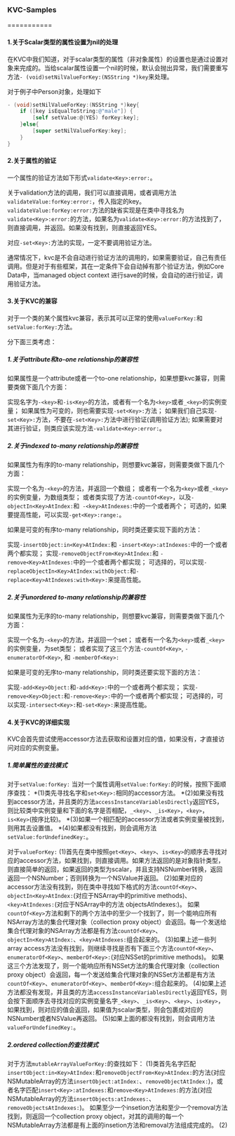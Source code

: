### KVC-Samples
===========

#### 1.关于Scalar类型的属性设置为nil的处理

在KVC中我们知道，对于scalar类型的属性（非对象属性）的设置也是通过设置对象来完成的。当给scalar属性设置一个nil的时候，默认会抛出异常，我们需要重写方法`- (void)setNilValueForKey:(NSString *)key`来处理。

对于例子中Person对象，处理如下
```objective-c
- (void)setNilValueForKey:(NSString *)key{
    if ([key isEqualToString:@"male"]) {
        [self setValue:@(YES) forKey:key];
    }else{
        [super setNilValueForKey:key];
    }
}
```

#### 2.关于属性的验证

一个属性的验证方法如下形式`validate<Key>:error:`。

关于validation方法的调用，我们可以直接调用，或者调用方法`validateValue:forKey:error:`，传入指定的key。
`validateValue:forKey:error:`方法的缺省实现是在类中寻找名为`validate<Key>:error:`的方法，如果名为`validate<Key>:error:`的方法找到了，则直接调用，并返回。如果没有找到，则直接返回YES。

对应`-set<Key>:`方法的实现，一定不要调用验证方法。

通常情况下，kvc是不会自动进行验证方法的调用的，如果需要验证，自己有责任调用。但是对于有些框架，其在一定条件下会自动掉有那个验证方法，例如Core Data中，当managed object context 进行save的时候，会自动的进行验证，调用验证方法。


#### 3.关于KVC的兼容

对于一个类的某个属性kvc兼容，表示其可以正常的使用`valueForKey:`和`setValue:forKey:`方法。

分下面三类考虑：

##### 1.关于attribute和to-one relationship的兼容性

如果属性是一个attribute或者一个to-one relationship，如果想要kvc兼容，则需要类做下面几个方面：

实现名字为`-<key>`和`-is<Key>`的方法，或者有一个名为`<key>`或者`_<key>`的实例变量；
如果属性为可变的，则也需要实现`-set<Key>:`方法；
如果我们自己实现`-set<Key>:`方法，不要在`-set<Key>:`方法中进行验证(调用验证方法);
如果需要对其进行验证，则类应该实现方法`-validate<Key>:error:`。

##### 2.关于indexed to-many relationship的兼容性

如果属性为有序的to-many relationship，则想要kvc兼容，则需要类做下面几个方面：

实现一个名为`-<key>`的方法，并返回一个数组；
或者有一个名为`<key>`或者`_<key>`的实例变量，为数组类型；
或者类实现了方法`-countOf<Key>`，以及`-objectIn<Key>AtIndex:`和` -<key>AtIndexes:`中的一个或者两个；
可选的，如果要提高性能，可以实现`-get<Key>:range:`。

如果是可变的有序to-many relationship，同时类还要实现下面的方法：

实现`-insertObject:in<Key>AtIndex:`和 `-insert<Key>:atIndexes:`中的一个或者两个都实现；
实现`-removeObjectFrom<Key>AtIndex:`和 `-remove<Key>AtIndexes:`中的一个或者两个都实现；
可选择的，可以实现`-replaceObjectIn<Key>AtIndex:withObject:`和`-replace<Key>AtIndexes:with<Key>:`来提高性能。

##### 2.关于unordered to-many relationship的兼容性

如果属性为无序的to-many relationship，则想要kvc兼容，则需要类做下面几个方面：

实现一个名为`-<key>`的方法，并返回一个set；
或者有一个名为`<key>`或者`_<key>`的实例变量，为set类型；
或者实现了这三个方法`-countOf<Key>`, `-enumeratorOf<Key>`, 和 `-memberOf<Key>:`

如果是可变的无序to-many relationship，同时类还要实现下面的方法：

实现`-add<Key>Object:`和`-add<Key>:`中的一个或者两个都实现；
实现`-remove<Key>Object:`和`-remove<Key>:`中的一个或者两个都实现；
可选择的，可以实现`-intersect<Key>:`和`-set<Key>:`来提高性能。


#### 4.关于KVC的详细实现

KVC会首先尝试使用accessor方法去获取和设置对应的值，如果没有，才直接访问对应的实例变量。

##### 1.简单属性的查找模式

对于`setValue:forKey:`
当对一个属性调用`setValue:forKey:`的时候，按照下面顺序查找：
*(1)类先寻找名字和`set<Key>:`相同的accessor方法。
*(2)如果没有找到accessor方法，并且类的方法`accessInstanceVariablesDirectly`返回YES，则比较类中实例变量和下面的名字是否相配，`_<key>`、`_is<Key>`，`<key>`，`is<Key>`(按序比较)。
*(3)如果一个相匹配的accessor方法或者实例变量被找到，则用其去设置值。
*(4)如果都没有找到，则会调用方法`setValue:forUndefinedKey:`。

对于`valueForKey:`
(1)首先在类中按照`get<Key>`、`<key>`、`is<Key>`的顺序去寻找对应的accessor方法，如果找到，则直接调用。如果方法返回的是对象指针类型，则直接简单的返回，如果返回的类型为scalar，并且支持NSNumber转换，返回返回一个NSNumber；否则转换为一个NSValue并返回。
(2)如果对应的accessor方法没有找到，则在类中寻找如下格式的方法`countOf<Key>`、`objectIn<Key>AtIndex:`(对应于NSArray中的primitive methods)、`<key>AtIndexes:`(对应于NSArray中的方法 objectsAtIndexes:)。
如果`countOf<Key>`方法和剩下的两个方法中的至少一个找到了，则一个能响应所有NSArray方法的集合代理对象（collection proxy object）会返回。每一个发送给集合代理对象的NSArray方法都是有方法`countOf<Key>`、`objectIn<Key>AtIndex:`、`<key>AtIndexes:`组合起来的。
(3)如果上述一些列array access方法没有找到，则继续寻找是否有下面三个方法`countOf<Key>`、`enumeratorOf<Key>`、`memberOf<Key>:`(对应NSSet的primitive methods)。
如果这三个方法发现了，则一个能响应所有NSSet方法的集合代理对象（collection proxy object）会返回，每一个发送给集合代理对象的NSSet方法都是有方法`countOf<Key>`、`enumeratorOf<Key>`、`memberOf<Key>:`组合起来的。
(4)如果上述方法都没有发现，并且类的方法`accessInstanceVariablesDirectly`返回YES，则会按下面顺序去寻找对应的实例变量名字`_<key>`、`_is<Key>`、`<key>`、`is<Key>`，如果找到，则对应的值会返回，如果值为scalar类型，则会包裹成对应的NSNumber或者NSValue再返回。
(5)如果上面的都没有找到，则会调用方法`valueForUndefinedKey:`。


##### 2.ordered collection的查找模式

对于方法`mutableArrayValueForKey:`的查找如下：
(1)类首先名字匹配`insertObject:in<Key>AtIndex:`和`removeObjectFrom<Key>AtIndex:`的方法(对应NSMutableArray的方法`insertObject:atIndex:`、`removeObjectAtIndex:`)，或者名字匹配`insert<Key>:atIndexes:`和`remove<Key>AtIndexes:`的方法(对应NSMutableArray的方法`insertObjects:atIndexes:`、`removeObjectsAtIndexes:`)。
如果至少一个insetion方法和至少一个removal方法找到，则返回一个collection proxy object，对其的调用的每一个NSMutableArray方法都是有上面的insetion方法和removal方法组成完成的。
(2)


































